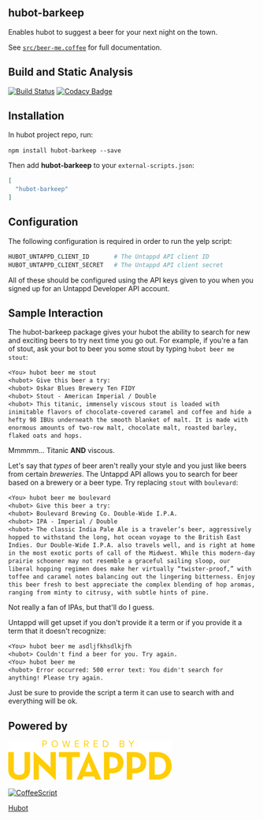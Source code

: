 ## hubot-barkeep

Enables hubot to suggest a beer for your next night on the town.

See [`src/beer-me.coffee`](src/beer-me.coffee) for full documentation.

## Build and Static Analysis

[![Build Status](https://travis-ci.org/jvarness/hubot-barkeep.svg)](https://travis-ci.org/jvarness/hubot-barkeep)
[![Codacy Badge](https://api.codacy.com/project/badge/grade/2a6f69093d254ab995f70123c7419f29)](https://www.codacy.com/app/jvarness/hubot-barkeep)

## Installation

In hubot project repo, run:

`npm install hubot-barkeep --save`

Then add **hubot-barkeep** to your `external-scripts.json`:

```json
[
  "hubot-barkeep"
]
```

## Configuration

The following configuration is required in order to run the yelp script:

```coffeescript
HUBOT_UNTAPPD_CLIENT_ID       # The Untappd API client ID
HUBOT_UNTAPPD_CLIENT_SECRET   # The Untappd API client secret
```

All of these should be configured using the API keys given to you when you signed up for an Untappd Developer API account.

## Sample Interaction

The hubot-barkeep package gives your hubot the ability to search for new and exciting beers to try next time you go out. For example,
if you're a fan of stout, ask your bot to beer you some stout by typing `hubot beer me stout`:

```
<You> hubot beer me stout
<hubot> Give this beer a try:
<hubot> Oskar Blues Brewery Ten FIDY
<hubot> Stout - American Imperial / Double
<hubot> This titanic, immensely viscous stout is loaded with inimitable flavors of chocolate-covered caramel and coffee and hide a hefty 98 IBUs underneath the smooth blanket of malt. It is made with enormous amounts of two-row malt, chocolate malt, roasted barley, flaked oats and hops.
```

Mmmmm... Titanic **AND** viscous.

Let's say that *types* of beer aren't really your style and you just like beers from certain *breweries*. The Untappd API allows 
you to search for beer based on a brewery or a beer type. Try replacing `stout` with `boulevard`:

```
<You> hubot beer me boulevard
<hubot> Give this beer a try:
<hubot> Boulevard Brewing Co. Double-Wide I.P.A.
<hubot> IPA - Imperial / Double
<hubot> The classic India Pale Ale is a traveler’s beer, aggressively hopped to withstand the long, hot ocean voyage to the British East Indies. Our Double-Wide I.P.A. also travels well, and is right at home in the most exotic ports of call of the Midwest. While this modern-day prairie schooner may not resemble a graceful sailing sloop, our liberal hopping regimen does make her virtually “twister-proof,” with toffee and caramel notes balancing out the lingering bitterness. Enjoy this beer fresh to best appreciate the complex blending of hop aromas, ranging from minty to citrusy, with subtle hints of pine.
```

Not really a fan of IPAs, but that'll do I guess.

Untappd will get upset if you don't provide it a term or if you provide it a term that it doesn't recognize:

```
<You> hubot beer me asdljfkhsdlkjfh
<hubot> Couldn't find a beer for you. Try again.
<You> hubot beer me
<hubot> Error occurred: 500 error text: You didn't search for anything! Please try again.
```

Just be sure to provide the script a term it can use to search with and everything will be ok.

## Powered by

[![Untappd](./img/pbu_80_yellow.png)](http://untappd.com)

[![CoffeeScript](http://coffeescript.org/documentation/images/logo.png)](http://coffeescript.org/)

[Hubot](https://hubot.github.com/)